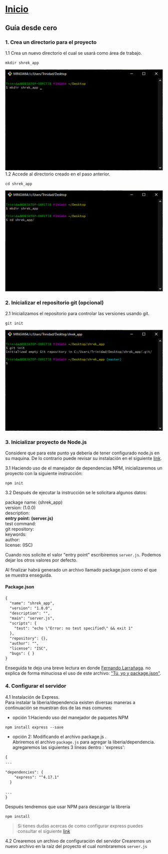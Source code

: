 # [Inicio](https://centrodecomputoitslp.github.io/que_personaje_shrek_eres)
## Guía desde cero
### 1. Crea un directorio para el proyecto
 1.1 Crea un nuevo directorio el cual se usará como área de trabajo.
```
mkdir shrek_app
```
![creación_directorio](./Images/1_1.png)
1.2 Accede al directorio creado en el paso anterior.
``` 
cd shrek_app 
```
![ingreso_carpeta](./Images/1_2.png)
### 2. Inicializar el repositorio git (opcional)
2.1 Inicializamos el repositorio para controlar las versiones usando git.
``` 
git init
```
![inicializar_repositorio](./Images/2_1.png)
### 3. Inicializar proyecto de Node.js
Considere que para este punto ya debería de tener configurado node.js en su maquina. De lo contrario puede revisar su instalación en el siguiente [link](https://nodejs.org/es/).

3.1 Haciendo uso de el manejador de dependencias NPM,  inicializaremos un proyecto con la siguiente instrucción:
``` 
npm init
```
3.2 Después de ejecutar la instrucción se le solicitara algunos datos: 

package name: (shrek_app) <br> 
version: (1.0.0) <br> 
description: <br> 
<b>
entry point: (server.js) <br> 
</b>
test command:<br>
git repository: <br>
keywords:<br>
author:<br>
license: (ISC) <br>

Cuando nos solicite el valor "entry point" escribiremos ```server.js```.
Podemos dejar los otros valores por defecto. 

Al finalizar habrá generado un archivo llamado package.json como el que se muestra enseguida.

<h4>Package.json</h4>

```
{
  "name": "shrek_app",
  "version": "1.0.0",
  "description": "",
  "main": "server.js",
  "scripts": {
    "test": "echo \"Error: no test specified\" && exit 1"
  },
  "repository": {},
  "author": "",
  "license": "ISC",
  "bugs": { }  
}
```
Enseguida te dejo una breve lectura en donde [Fernando Larrañaga](https://medium.com/@Xabadu). no explica de forma minuciosa el uso de este archivo: ["Tú, yo y package.json"](https://medium.com/noders/t%C3%BA-yo-y-package-json-9553929fb2e3).

### 4. Configurar el servidor
4.1 Instalación de Express.<br>
Para instalar la liberia/dependencia existen diversas maneras a continuación se muestran dos de las mas comunes:

- opción 1:Haciendo uso del manejador de paquetes NPM
```
npm install express --save
```
- opción 2: Modificando el archivo package.js .<br>
Abriremos el archivo ```package.js``` para agregar la liberia/dependencia. agregaremos las siguientes 3 lineas dentro : 'express':
```
{
...

"dependencies": {
    "express": "^4.17.1"
  }

...
}
```
Después tendremos que usar NPM para descargar la librería
```
npm install
```

>  Si tienes dudas acercas de como configurar express puedes consultar el siguiente [link](https://expressjs.com/es/starter/installing.html)

4.2 Crearemos un archivo de configuración del servidor 
Crearemos un nuevo archivo en la raíz del proyecto el cual nombraremos ```server.js```



